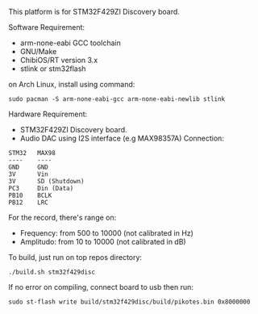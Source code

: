This platform is for STM32F429ZI Discovery board.

Software Requirement:
- arm-none-eabi GCC toolchain
- GNU/Make
- ChibiOS/RT version 3.x
- stlink or stm32flash

on Arch Linux, install using command:
~~~
sudo pacman -S arm-none-eabi-gcc arm-none-eabi-newlib stlink
~~~

Hardware Requirement:
- STM32F429ZI Discovery board.
- Audio DAC using I2S interface (e.g MAX98357A)
Connection:
~~~
STM32	MAX98
----	----
GND		GND
3V		Vin
3V		SD (Shutdown)
PC3		Din (Data)
PB10	BCLK
PB12	LRC
~~~

For the record, there's range on:
- Frequency: from 500 to 10000 (not calibrated in Hz)
- Amplitudo: from 10 to 10000 (not calibrated in dB)

To build, just run on top repos directory:
~~~
./build.sh stm32f429disc
~~~

If no error on compiling, connect board to usb then run:
~~~
sudo st-flash write build/stm32f429disc/build/pikotes.bin 0x8000000
~~~
